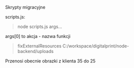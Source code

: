 Skrypty migracyjne

scripts.js:
> node scripts.js args...

args[0] to akcja - nazwa funkcji

> fixExternalResources C:/workspace/digitalprint/node-backend/uploads

Przenosi obecnie obrazki z klienta 35 do 25